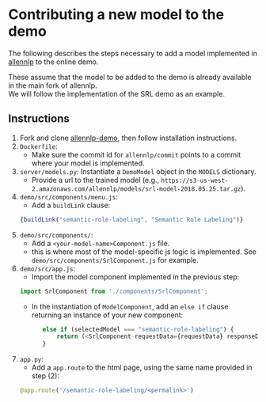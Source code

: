 # Contributing a new model to the demo

The following describes the steps necessary to add a
model implemented in [allennlp](https://github.com/allenai/allennlp) to the online demo.

These assume that the model to be added to the demo is already available in the main fork of allennlp.<br>
We will follow the implementation of the SRL demo as an example.

## Instructions

1. Fork and clone [allennlp-demo](https://github.com/allenai/allennlp-demo), then follow installation instructions.
2. `Dockerfile`:
   * Make sure the commit id for `allennlp/commit` points to a commit where your model is implemented.
3. `server/models.py`:  Instantiate a `DemoModel` object in the `MODELS` dictionary.
   * Provide a url to the trained model (e.g., `https://s3-us-west-2.amazonaws.com/allennlp/models/srl-model-2018.05.25.tar.gz`).
4. `demo/src/components/menu.js`:
   * Add a `buildLink` clause:
   ```js
   {buildLink("semantic-role-labeling", "Semantic Role Labeling")}
   ```
5. `demo/src/components/`:
   * Add a `<your-model-name>Component.js` file. 
   * this is where most of the model-specific js logic is implemented. See `demo/src/components/SrlComponent.js` for example.
6. `demo/src/app.js`:
   * Import the model component implemented in the previous step:
   ```python 
   import SrlComponent from './components/SrlComponent';
   ```
   * In the instantiation of `ModelComponent`, add an `else if` clause returning an instance of your new component:
     ```python
        else if (selectedModel === "semantic-role-labeling") {
            return (<SrlComponent requestData={requestData} responseData={responseData}/>)
        }
      ```
7. `app.py`:
   * Add a `app.route` to the html page, using the same name provided in step (2):
   ```python
   @app.route('/semantic-role-labeling/<permalink>')
   ```

